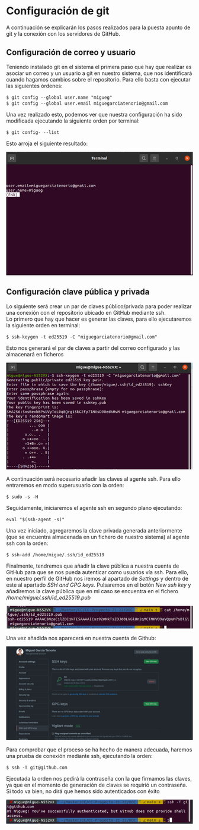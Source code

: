 # Configuración de git

A continuación se explicarán los pasos realizados para la puesta apunto de git y la conexión con los servidores de GitHub.

## Configuración de correo y usuario

Teniendo instalado git en el sistema el primera paso que hay que realizar es asociar un correo y un usuario a git en nuestro sistema, que nos identificará cuando hagamos cambios sobre el repositorio. Para ello basta con ejecutar las siguientes órdenes:

```console
$ git config --global user.name "migueg"
$ git config --global user.email miguegarciatenorio@gmail.com 
```
Una vez realizado esto, podemos ver que nuestra configuración ha sido modificada ejecutando la siguiente orden por terminal:

```console
$ git config- --list
```
Esto arroja el siguiente resultado:

![Configuración git](/IMG/GitConfig.png)

## Configuración clave pública y privada

Lo siguiente será crear un par de claves público/privada para poder realizar una conexión con el repositorio ubicado en GitHub mediante ssh.   
Lo primero que hay que hacer es generar las claves, para ello ejecutaremos la siguiente orden en terminal:

```console
$ ssh-keygen -t ed25519 -C "miguegarciatenorio@gmail.com"
```

Esto nos generará el par de claves a partir del correo configurado y las almacenará en ficheros 

![Generación claves](IMG/ssh.png)

A continuación será necesario añadir las claves al agente ssh. Para ello entraremos en modo superusuario con la orden:

```console
$ sudo -s -H 
```
Seguidamente, iniciaremos el agente ssh  en segundo plano ejecutando:

```console
eval "$(ssh-agent -s)"
```

Una vez iniciado, agregaremos la clave privada generada anteriormente (que se encuentra almacenada en un fichero de nuestro sistema) al agente ssh con la orden:

```console
$ ssh-add /home/migue/.ssh/id_ed25519
```
Finalmente, tendremos que añadir la clave pública a nuestra cuenta de GitHub para que se nos pueda autenticar como usuarios vía ssh. Para ello, en nuestro perfil de GitHub nos iremos al apartado de *Settings* y dentro de este al apartado *SSH and GPG keys*. Pulsaremos en el botón *New ssh key* y añadiremos la clave pública que en mi caso se encuentra en el fichero */home/migue/.ssh/id_ed25519.pub*

![clave pública](IMG/publickey.png)

Una vez añadida nos aparecerá en nuestra cuenta de Github:

![ssh](IMG/sshgithub.png)


Para comprobar que el proceso se ha hecho de manera adecuada, haremos una prueba de conexión mediante ssh, ejecutando la orden:

```console
$ ssh -T git@github.com
```

Ejecutada la orden nos pedirá la contraseña con la que firmamos las claves, ya que en el momento de generación de claves se requirió un contraseña. Si todo va bien, no dirá que hemos sido autenticados con éxito

![conexión](IMG/conexion.png)

